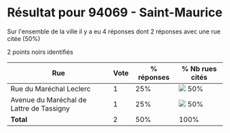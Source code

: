 # Résultat pour 94069 - Saint-Maurice

Sur l'ensemble de la ville il y a eu 4 réponses dont 2 réponses avec une rue citée (50%)

2 points noirs identifiés

| Rue | Vote | % réponses | % Nb rues cités|
|-----|------|------------|----------------|
| Rue du Maréchal Leclerc | 1 | 25% | <img src="../../img/bar_50.gif" />&nbsp;50%|
| Avenue du Maréchal de Lattre de Tassigny | 1 | 25% | <img src="../../img/bar_50.gif" />&nbsp;50%|
| **Total** | 2 | 50% | 100%|
